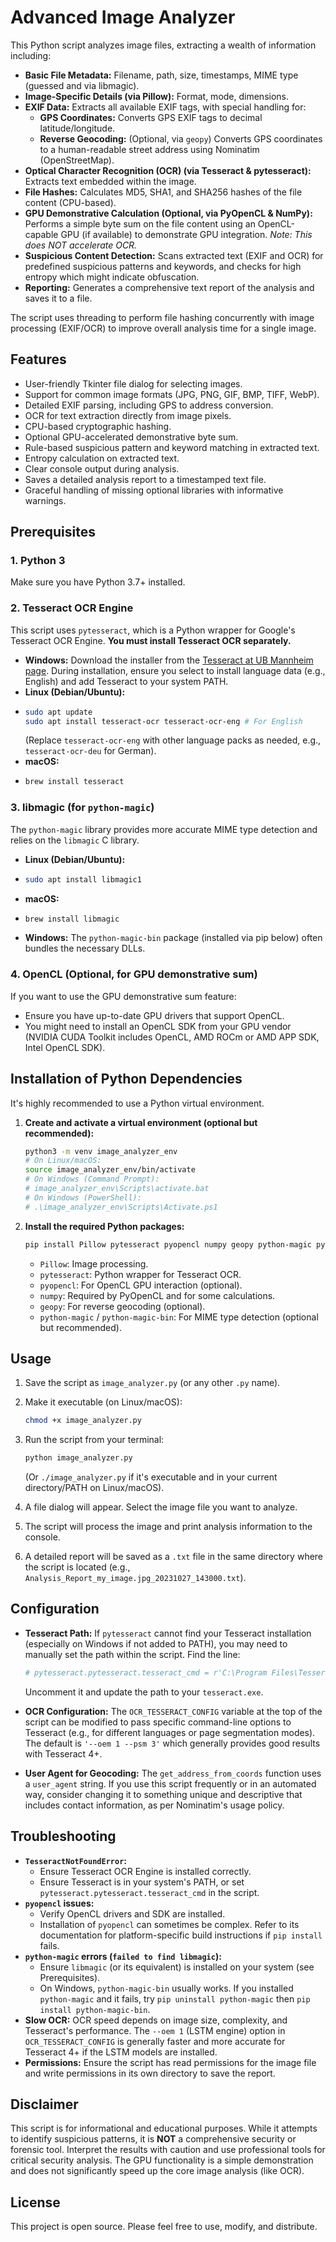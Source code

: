 # Advanced Image Analyzer

This Python script analyzes image files, extracting a wealth of information including:

*   **Basic File Metadata:** Filename, path, size, timestamps, MIME type (guessed and via libmagic).
*   **Image-Specific Details (via Pillow):** Format, mode, dimensions.
*   **EXIF Data:** Extracts all available EXIF tags, with special handling for:
    *   **GPS Coordinates:** Converts GPS EXIF tags to decimal latitude/longitude.
    *   **Reverse Geocoding:** (Optional, via `geopy`) Converts GPS coordinates to a human-readable street address using Nominatim (OpenStreetMap).
*   **Optical Character Recognition (OCR) (via Tesseract & pytesseract):** Extracts text embedded within the image.
*   **File Hashes:** Calculates MD5, SHA1, and SHA256 hashes of the file content (CPU-based).
*   **GPU Demonstrative Calculation (Optional, via PyOpenCL & NumPy):** Performs a simple byte sum on the file content using an OpenCL-capable GPU (if available) to demonstrate GPU integration. *Note: This does NOT accelerate OCR.*
*   **Suspicious Content Detection:** Scans extracted text (EXIF and OCR) for predefined suspicious patterns and keywords, and checks for high entropy which might indicate obfuscation.
*   **Reporting:** Generates a comprehensive text report of the analysis and saves it to a file.

The script uses threading to perform file hashing concurrently with image processing (EXIF/OCR) to improve overall analysis time for a single image.

## Features

*   User-friendly Tkinter file dialog for selecting images.
*   Support for common image formats (JPG, PNG, GIF, BMP, TIFF, WebP).
*   Detailed EXIF parsing, including GPS to address conversion.
*   OCR for text extraction directly from image pixels.
*   CPU-based cryptographic hashing.
*   Optional GPU-accelerated demonstrative byte sum.
*   Rule-based suspicious pattern and keyword matching in extracted text.
*   Entropy calculation on extracted text.
*   Clear console output during analysis.
*   Saves a detailed analysis report to a timestamped text file.
*   Graceful handling of missing optional libraries with informative warnings.

## Prerequisites

### 1. Python 3
   Make sure you have Python 3.7+ installed.

### 2. Tesseract OCR Engine
   This script uses `pytesseract`, which is a Python wrapper for Google's Tesseract OCR Engine. **You must install Tesseract OCR separately.**

   *   **Windows:** Download the installer from the [Tesseract at UB Mannheim page](https://github.com/UB-Mannheim/tesseract/wiki). During installation, ensure you select to install language data (e.g., English) and add Tesseract to your system PATH.
   *   **Linux (Debian/Ubuntu):**
   * 
      ```bash
      sudo apt update
      sudo apt install tesseract-ocr tesseract-ocr-eng # For English
      ```
      (Replace `tesseract-ocr-eng` with other language packs as needed, e.g., `tesseract-ocr-deu` for German).
   *   **macOS:**
   * 
      ```bash
      brew install tesseract
      ```

### 3. libmagic (for `python-magic`)
   The `python-magic` library provides more accurate MIME type detection and relies on the `libmagic` C library.

   *   **Linux (Debian/Ubuntu):**
   * 
      ```bash
      sudo apt install libmagic1
      ```
   *   **macOS:**
   * 
      ```bash
      brew install libmagic
      ```
   *   **Windows:** The `python-magic-bin` package (installed via pip below) often bundles the necessary DLLs.

### 4. OpenCL (Optional, for GPU demonstrative sum)
   If you want to use the GPU demonstrative sum feature:
   *   Ensure you have up-to-date GPU drivers that support OpenCL.
   *   You might need to install an OpenCL SDK from your GPU vendor (NVIDIA CUDA Toolkit includes OpenCL, AMD ROCm or AMD APP SDK, Intel OpenCL SDK).

## Installation of Python Dependencies

It's highly recommended to use a Python virtual environment.

1.  **Create and activate a virtual environment (optional but recommended):**
    ```bash
    python3 -m venv image_analyzer_env
    # On Linux/macOS:
    source image_analyzer_env/bin/activate
    # On Windows (Command Prompt):
    # image_analyzer_env\Scripts\activate.bat
    # On Windows (PowerShell):
    # .\image_analyzer_env\Scripts\Activate.ps1
    ```

2.  **Install the required Python packages:**
    ```bash
    pip install Pillow pytesseract pyopencl numpy geopy python-magic python-magic-bin
    ```
    *   `Pillow`: Image processing.
    *   `pytesseract`: Python wrapper for Tesseract OCR.
    *   `pyopencl`: For OpenCL GPU interaction (optional).
    *   `numpy`: Required by PyOpenCL and for some calculations.
    *   `geopy`: For reverse geocoding (optional).
    *   `python-magic` / `python-magic-bin`: For MIME type detection (optional but recommended).

## Usage

1.  Save the script as `image_analyzer.py` (or any other `.py` name).
2.  Make it executable (on Linux/macOS):
    ```bash
    chmod +x image_analyzer.py
    ```
3.  Run the script from your terminal:
    ```bash
    python image_analyzer.py
    ```
    (Or `./image_analyzer.py` if it's executable and in your current directory/PATH on Linux/macOS).

4.  A file dialog will appear. Select the image file you want to analyze.
5.  The script will process the image and print analysis information to the console.
6.  A detailed report will be saved as a `.txt` file in the same directory where the script is located (e.g., `Analysis_Report_my_image.jpg_20231027_143000.txt`).

## Configuration

*   **Tesseract Path:** If `pytesseract` cannot find your Tesseract installation (especially on Windows if not added to PATH), you may need to manually set the path within the script. Find the line:
    ```python
    # pytesseract.pytesseract.tesseract_cmd = r'C:\Program Files\Tesseract-OCR\tesseract.exe'
    ```
    Uncomment it and update the path to your `tesseract.exe`.

*   **OCR Configuration:** The `OCR_TESSERACT_CONFIG` variable at the top of the script can be modified to pass specific command-line options to Tesseract (e.g., for different languages or page segmentation modes). The default is `'--oem 1 --psm 3'` which generally provides good results with Tesseract 4+.

*   **User Agent for Geocoding:** The `get_address_from_coords` function uses a `user_agent` string. If you use this script frequently or in an automated way, consider changing it to something unique and descriptive that includes contact information, as per Nominatim's usage policy.

## Troubleshooting

*   **`TesseractNotFoundError`:**
    *   Ensure Tesseract OCR Engine is installed correctly.
    *   Ensure Tesseract is in your system's PATH, or set `pytesseract.pytesseract.tesseract_cmd` in the script.
*   **`pyopencl` issues:**
    *   Verify OpenCL drivers and SDK are installed.
    *   Installation of `pyopencl` can sometimes be complex. Refer to its documentation for platform-specific build instructions if `pip install` fails.
*   **`python-magic` errors (`failed to find libmagic`):**
    *   Ensure `libmagic` (or its equivalent) is installed on your system (see Prerequisites).
    *   On Windows, `python-magic-bin` usually works. If you installed `python-magic` and it fails, try `pip uninstall python-magic` then `pip install python-magic-bin`.
*   **Slow OCR:** OCR speed depends on image size, complexity, and Tesseract's performance. The `--oem 1` (LSTM engine) option in `OCR_TESSERACT_CONFIG` is generally faster and more accurate for Tesseract 4+ if the LSTM models are installed.
*   **Permissions:** Ensure the script has read permissions for the image file and write permissions in its own directory to save the report.

## Disclaimer

This script is for informational and educational purposes. While it attempts to identify suspicious patterns, it is **NOT** a comprehensive security or forensic tool. Interpret the results with caution and use professional tools for critical security analysis. The GPU functionality is a simple demonstration and does not significantly speed up the core image analysis (like OCR).

## License

This project is open source. Please feel free to use, modify, and distribute.
